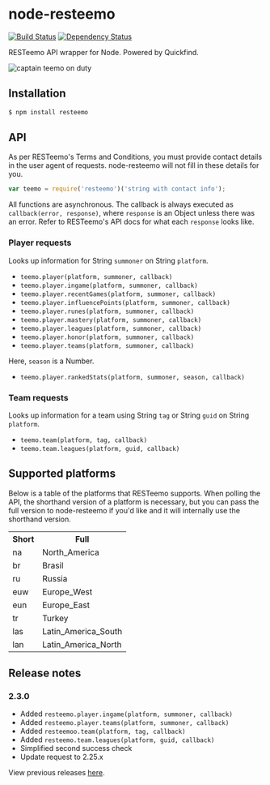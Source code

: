 # node-resteemo

[![Build Status](https://travis-ci.org/KenanY/node-resteemo.png)](https://travis-ci.org/KenanY/node-resteemo)
[![Dependency Status](https://gemnasium.com/KenanY/node-resteemo.png)](https://gemnasium.com/KenanY/node-resteemo)

RESTeemo API wrapper for Node. Powered by Quickfind.

![captain teemo on duty](https://a248.e.akamai.net/camo.github.com/32fb5a8ead7c5cdff5b8003b84b0a7189a05d67c/687474703a2f2f692e696d6775722e636f6d2f654964593746612e706e67)

## Installation

``` bash
$ npm install resteemo
```

## API

As per RESTeemo's Terms and Conditions, you must provide contact details in the
user agent of requests. node-resteemo will not fill in these details for you.

``` javascript
var teemo = require('resteemo')('string with contact info');
```

All functions are asynchronous. The callback is always executed as
`callback(error, response)`, where `response` is an Object unless there was an
error. Refer to RESTeemo's API docs for what each `response` looks like.

### Player requests

Looks up information for String `summoner` on String `platform`.

- `teemo.player(platform, summoner, callback)`
- `teemo.player.ingame(platform, summoner, callback)`
- `teemo.player.recentGames(platform, summoner, callback)`
- `teemo.player.influencePoints(platform, summoner, callback)`
- `teemo.player.runes(platform, summoner, callback)`
- `teemo.player.mastery(platform, summoner, callback)`
- `teemo.player.leagues(platform, summoner, callback)`
- `teemo.player.honor(platform, summoner, callback)`
- `teemo.player.teams(platform, summoner, callback)`

Here, `season` is a Number.

- `teemo.player.rankedStats(platform, summoner, season, callback)`

### Team requests

Looks up information for a team using String `tag` or String `guid` on String
`platform`.

- `teemo.team(platform, tag, callback)`
- `teemo.team.leagues(platform, guid, callback)`

## Supported platforms

Below is a table of the platforms that RESTeemo supports. When polling
the API, the shorthand version of a platform is necessary, but you can pass the
full version to node-resteemo if you'd like and it will internally use the
shorthand version.

<table>
  <tr>
    <th>Short</th>
    <th>Full</th>
  </tr>
  <tr>
    <td>na</td>
    <td>North_America</td>
  </tr>
  <tr>
    <td>br</td>
    <td>Brasil</td>
  </tr>
  <tr>
    <td>ru</td>
    <td>Russia</td>
  </tr>
  <tr>
    <td>euw</td>
    <td>Europe_West</td>
  </tr>
  <tr>
    <td>eun</td>
    <td>Europe_East</td>
  </tr>
  <tr>
    <td>tr</td>
    <td>Turkey</td>
  </tr>
  <tr>
    <td>las</td>
    <td>Latin_America_South</td>
  </tr>
  <tr>
    <td>lan</td>
    <td>Latin_America_North</td>
  </tr>
</table>

## Release notes

### 2.3.0

- Added `resteemo.player.ingame(platform, summoner, callback)`
- Added `resteemo.player.teams(platform, summoner, callback)`
- Added `resteemoo.team(platform, tag, callback)`
- Added `resteemo.team.leagues(platform, guid, callback)`
- Simplified second success check
- Update request to 2.25.x

View previous releases [here](https://github.com/KenanY/node-resteemo/wiki/Changelog).